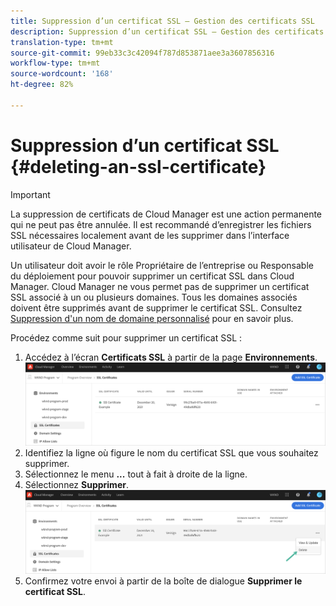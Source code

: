 ```yaml
---
title: Suppression d’un certificat SSL – Gestion des certificats SSL
description: Suppression d’un certificat SSL – Gestion des certificats SSL
translation-type: tm+mt
source-git-commit: 99eb33c3c42094f787d853871aee3a3607856316
workflow-type: tm+mt
source-wordcount: '168'
ht-degree: 82%

---
```



# Suppression d’un certificat SSL {#deleting-an-ssl-certificate}

>[!IMPORTANT]
>La suppression de certificats de Cloud Manager est une action permanente qui ne peut pas être annulée. Il est recommandé d’enregistrer les fichiers SSL nécessaires localement avant de les supprimer dans l’interface utilisateur de Cloud Manager.

Un utilisateur doit avoir le rôle Propriétaire de l’entreprise ou Responsable du déploiement pour pouvoir supprimer un certificat SSL dans Cloud Manager. Cloud Manager ne vous permet pas de supprimer un certificat SSL associé à un ou plusieurs domaines. Tous les domaines associés doivent être supprimés avant de supprimer le certificat SSL. Consultez [Suppression d&#39;un nom de domaine personnalisé](/help/implementing/cloud-manager/custom-domain-names/delete-custom-domain-name.md) pour en savoir plus.

Procédez comme suit pour supprimer un certificat SSL :

1. Accédez à l’écran **Certificats SSL** à partir de la page **Environnements**.
   ![](/help/implementing/cloud-manager/assets/ssl/ssl-cert-3.png)
1. Identifiez la ligne où figure le nom du certificat SSL que vous souhaitez supprimer.
1. Sélectionnez le menu **...** tout à fait à droite de la ligne.
1. Sélectionnez **Supprimer**.
   ![](/help/implementing/cloud-manager/assets/ssl/ssl-cert-delete01.png)
1. Confirmez votre envoi à partir de la boîte de dialogue **Supprimer le certificat SSL**.
